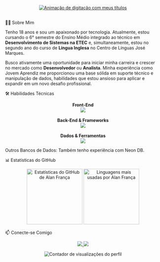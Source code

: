 <div align="center">
<a href="https://github.com/Alan-Franca">
<img src="https://www.google.com/search?q=https://readme-typing-svg.herokuapp.com%3Ffont%3DInter%26size%3D28%26pause%3D1000%26color%3D1976D2%26center%3Dtrue%26vCenter%3Dtrue%26width%3D435%26lines%3DFront-End%2BDeveloper%3BData%2BAnalyst%3BTechnology%2BEnthusiast" alt="Animação de digitação com meus títulos" />
</a>
</div>

<br>

👨‍💻 Sobre Mim
<p>
Tenho 18 anos e sou um apaixonado por tecnologia. Atualmente, estou cursando o 6° semestre do Ensino Médio integrado ao técnico em <strong>Desenvolvimento de Sistemas na ETEC</strong> e, simultaneamente, estou no segundo ano do curso de <strong>Língua Inglesa</strong> no Centro de Línguas José Marques.
</p>
<p>
Busco ativamente uma oportunidade para iniciar minha carreira e crescer no mercado como <strong>Desenvolvedor</strong> ou <strong>Analista</strong>. Minha experiência como Jovem Aprendiz me proporcionou uma base sólida em suporte técnico e manipulação de dados, habilidades que estou ansioso para aplicar e expandir em um novo desafio profissional.
</p>

🛠️ Habilidades Técnicas
<p align="center">
<strong>Front-End</strong><br>
<a href="https://skillicons.dev">
<img src="https://www.google.com/search?q=https://skillicons.dev/icons%3Fi%3Dhtml,css,js,react,wordpress" />
</a>
<br><br>
<strong>Back-End & Frameworks</strong><br>
<a href="https://skillicons.dev">
<img src="https://www.google.com/search?q=https://skillicons.dev/icons%3Fi%3Dphp,cs,java,dotnet,nodejs" />
</a>
<br><br>
<strong>Dados & Ferramentas</strong><br>
<a href="https://skillicons.dev">
<img src="https://www.google.com/search?q=https://skillicons.dev/icons%3Fi%3Dmysql,postgres,mongodb,gcp,postman,powerbi,excel,figma" />
</a>
</p>

Outros Bancos de Dados: Também tenho experiência com Neon DB.

📊 Estatísticas do GitHub
<p align="center">
<img height="180em" src="https://www.google.com/search?q=https://github-readme-stats.vercel.app/api%3Fusername%3DAlan-Franca%26show_icons%3Dtrue%26theme%3Ddracula%26include_all_commits%3Dtrue%26count_private%3Dtrue%26hide_border%3Dtrue%26border_radius%3D10" alt="Estatísticas do GitHub de Alan França"/>
<img height="180em" src="https://www.google.com/search?q=https://github-readme-stats.vercel.app/api/top-langs/%3Fusername%3DAlan-Franca%26layout%3Dcompact%26langs_count%3D7%26theme%3Ddracula%26hide_border%3Dtrue%26border_radius%3D10" alt="Linguagens mais usadas por Alan França"/>
</p>

📫 Conecte-se Comigo
<p align="center">
<a href="https://www.google.com/search?q=https://www.linkedin.com/in/alan-fran%C3%A7a-65805a300" target="_blank">
<img src="https://www.google.com/search?q=https://img.shields.io/badge/-LinkedIn-%25230077B5%3Fstyle%3Dfor-the-badge%26logo%3Dlinkedin%26logoColor%3Dwhite" target="_blank">
</a>
<a href="mailto:alanvitorsouza07@gmail.com">
<img src="https://www.google.com/search?q=https://img.shields.io/badge/-Gmail-%2523333%3Fstyle%3Dfor-the-badge%26logo%3Dgmail%26logoColor%3Dwhite" target="_blank">
</a>
</p>

<p align="center">
<img src="https://www.google.com/search?q=https://komarev.com/ghpvc/%3Fusername%3DAlan-Franca%26label%3DVisualiza%C3%A7%C3%B5es%2520do%2520Perfil%26color%3D0e75b6%26style%3Dflat" alt="Contador de visualizações do perfil" />
</p>
